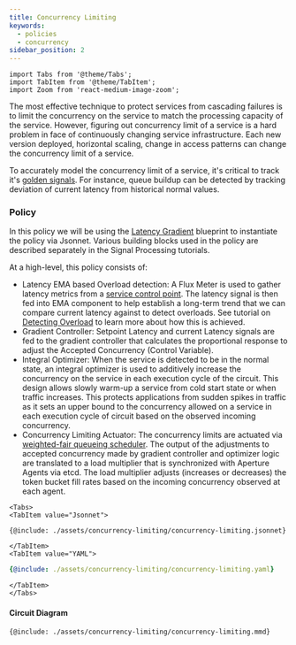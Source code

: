 ```yaml
---
title: Concurrency Limiting
keywords:
  - policies
  - concurrency
sidebar_position: 2
---
```


```mdx-code-block
import Tabs from '@theme/Tabs';
import TabItem from '@theme/TabItem';
import Zoom from 'react-medium-image-zoom';
```

The most effective technique to protect services from cascading failures is to
limit the concurrency on the service to match the processing capacity of the
service. However, figuring out concurrency limit of a service is a hard problem
in face of continuously changing service infrastructure. Each new version
deployed, horizontal scaling, change in access patterns can change the
concurrency limit of a service.

To accurately model the concurrency limit of a service, it's critical to track
it's
[golden signals](https://sre.google/sre-book/monitoring-distributed-systems/#xref_monitoring_golden-signals).
For instance, queue buildup can be detected by tracking deviation of current
latency from historical normal values.

### Policy

In this policy we will be using the
[Latency Gradient](https://github.com/fluxninja/aperture/tree/main/blueprints/lib/1.0/blueprints/latency-gradient)
blueprint to instantiate the policy via Jsonnet. Various building blocks used in
the policy are described separately in the Signal Processing tutorials.

At a high-level, this policy consists of:

- Latency EMA based Overload detection: A Flux Meter is used to gather latency
  metrics from a [service control point](/concepts/flow-control/selector.md).
  The latency signal is then fed into EMA component to help establish a
  long-term trend that we can compare current latency against to detect
  overloads. See tutorial on
  [Detecting Overload](/tutorials/signal-processing/detecting-overload.md) to
  learn more about how this is achieved.
- Gradient Controller: Setpoint Latency and current Latency signals are fed to
  the gradient controller that calculates the proportional response to adjust
  the Accepted Concurrency (Control Variable).
- Integral Optimizer: When the service is detected to be in the normal state, an
  integral optimizer is used to additively increase the concurrency on the
  service in each execution cycle of the circuit. This design allows slowly
  warm-up a service from cold start state or when traffic increases. This
  protects applications from sudden spikes in traffic as it sets an upper bound
  to the concurrency allowed on a service in each execution cycle of circuit
  based on the observed incoming concurrency.
- Concurrency Limiting Actuator: The concurrency limits are actuated via
  [weighted-fair queueing scheduler](/concepts/flow-control/concurrency-limiter.md).
  The output of the adjustments to accepted concurrency made by gradient
  controller and optimizer logic are translated to a load multiplier that is
  synchronized with Aperture Agents via etcd. The load multiplier adjusts
  (increases or decreases) the token bucket fill rates based on the incoming
  concurrency observed at each agent.

```mdx-code-block
<Tabs>
<TabItem value="Jsonnet">
```

```jsonnet
{@include: ./assets/concurrency-limiting/concurrency-limiting.jsonnet}
```

```mdx-code-block
</TabItem>
<TabItem value="YAML">
```

```yaml
{@include: ./assets/concurrency-limiting/concurrency-limiting.yaml}
```

```mdx-code-block
</TabItem>
</Tabs>
```

#### Circuit Diagram

<Zoom>

```mermaid
{@include: ./assets/concurrency-limiting/concurrency-limiting.mmd}
```

</Zoom>

